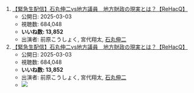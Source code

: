 1.  [【緊急生配信】石丸伸二vs地方議員　地方財政の現実とは？【ReHacQ】](/rehacq_fan/ids/https://www.youtube.com/watch?v=MkLbROvzUB4 "wikilink")
    -   公開日: 2025-03-03
    -   視聴数: 684,048
    -   **いいね数: 13,852**
    -   出演者: 前原こうしょく, 宮代翔太, [石丸伸二](/rehacq_fan/people/石丸伸二 "wikilink")
1.  [【緊急生配信】石丸伸二vs地方議員　地方財政の現実とは？【ReHacQ】](https://www.youtube.com/watch?v=MkLbROvzUB4)
    -   公開日: 2025-03-03
    -   視聴数: 684,048
    -   **いいね数: 13,852**
    -   出演者: 前原こうしょく, 宮代翔太, [石丸伸二](/rehacq_fan/people/石丸伸二 "wikilink")
    - [![](https://img.youtube.com/vi/MkLbROvzUB4/hqdefault.jpg)](https://www.youtube.com/watch?v=MkLbROvzUB4)
